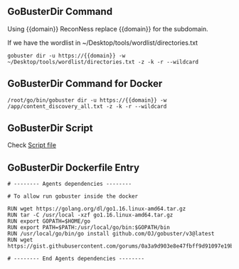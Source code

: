 ## GoBusterDir Command

Using {{domain}} ReconNess replace {{domain}} for the subdomain.

If we have the wordlist in ~/Desktop/tools/wordlist/directories.txt

```
gobuster dir -u https://{{domain}} -w ~/Desktop/tools/wordlist/directories.txt -z -k -r --wildcard 
```
## GoBusterDir Command for Docker

```
/root/go/bin/gobuster dir -u https://{{domain}} -w /app/content_discovery_all.txt -z -k -r --wildcard
```

## GoBusterDir Script

Check [Script file](https://github.com/reconness/reconness-agents/blob/master/GoBusterDir/Script)

## GoBusterDir Dockerfile Entry

```
# -------- Agents dependencies -------- 

# To allow run gobuster inside the docker

RUN wget https://golang.org/dl/go1.16.linux-amd64.tar.gz
RUN tar -C /usr/local -xzf go1.16.linux-amd64.tar.gz
RUN export GOPATH=$HOME/go
RUN export PATH=$PATH:/usr/local/go/bin:$GOPATH/bin
RUN /usr/local/go/bin/go install github.com/OJ/gobuster/v3@latest
RUN wget https://gist.githubusercontent.com/gorums/0a3a9d903e8e47fbff9d91097e19b4f8/raw/c81a34fe84731430741e0463eb6076129c20c4c0/content_discovery_all.txt

# -------- End Agents dependencies -------- 
```
